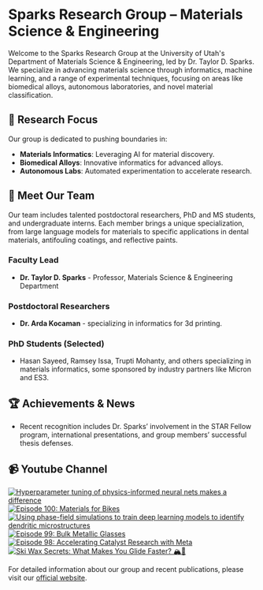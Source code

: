 # Sparks Research Group – Materials Science & Engineering

Welcome to the Sparks Research Group at the University of Utah's Department of Materials Science & Engineering, led by Dr. Taylor D. Sparks. We specialize in advancing materials science through informatics, machine learning, and a range of experimental techniques, focusing on areas like biomedical alloys, autonomous laboratories, and novel material classification.

## 🔬 **Research Focus**
Our group is dedicated to pushing boundaries in:
- **Materials Informatics**: Leveraging AI for material discovery.
- **Biomedical Alloys**: Innovative informatics for advanced alloys.
- **Autonomous Labs**: Automated experimentation to accelerate research.

## 👥 **Meet Our Team**
Our team includes talented postdoctoral researchers, PhD and MS students, and undergraduate interns. Each member brings a unique specialization, from large language models for materials to specific applications in dental materials, antifouling coatings, and reflective paints. 

### Faculty Lead
- **Dr. Taylor D. Sparks** - Professor, Materials Science & Engineering Department

### Postdoctoral Researchers
- **Dr. Arda Kocaman** - specializing in informatics for 3d printing.

### PhD Students (Selected)
- Hasan Sayeed, Ramsey Issa, Trupti Mohanty, and others specializing in materials informatics, some sponsored by industry partners like Micron and ES3.

## 🏆 **Achievements & News**
- Recent recognition includes Dr. Sparks’ involvement in the STAR Fellow program, international presentations, and group members’ successful thesis defenses.

## 📹 **Youtube Channel**
<!-- BEGIN YOUTUBE-CARDS -->
[![Hyperparameter tuning of physics-informed neural nets makes a difference](https://ytcards.demolab.com/?id=G-5hxdbwevE&title=Hyperparameter+tuning+of+physics-informed+neural+nets+makes+a+difference&lang=en&timestamp=1739430008&background_color=%230d1117&title_color=%23ffffff&stats_color=%23dedede&max_title_lines=1&width=250&border_radius=5 "Hyperparameter tuning of physics-informed neural nets makes a difference")](https://www.youtube.com/watch?v=G-5hxdbwevE)
[![Episode 100: Materials for Bikes](https://ytcards.demolab.com/?id=Smnv0boVCWI&title=Episode+100%3A+Materials+for+Bikes&lang=en&timestamp=1738669975&background_color=%230d1117&title_color=%23ffffff&stats_color=%23dedede&max_title_lines=1&width=250&border_radius=5 "Episode 100: Materials for Bikes")](https://www.youtube.com/watch?v=Smnv0boVCWI)
[![Using phase-field simulations to train deep learning models to identify dendritic microstructures](https://ytcards.demolab.com/?id=T9BYKNbK3JE&title=Using+phase-field+simulations+to+train+deep+learning+models+to+identify+dendritic+microstructures&lang=en&timestamp=1738220413&background_color=%230d1117&title_color=%23ffffff&stats_color=%23dedede&max_title_lines=1&width=250&border_radius=5 "Using phase-field simulations to train deep learning models to identify dendritic microstructures")](https://www.youtube.com/watch?v=T9BYKNbK3JE)
[![Episode 99: Bulk Metallic Glasses](https://ytcards.demolab.com/?id=PTPnnoJhp24&title=Episode+99%3A+Bulk+Metallic+Glasses&lang=en&timestamp=1736511923&background_color=%230d1117&title_color=%23ffffff&stats_color=%23dedede&max_title_lines=1&width=250&border_radius=5 "Episode 99: Bulk Metallic Glasses")](https://www.youtube.com/watch?v=PTPnnoJhp24)
[![Episode 98: Accelerating Catalyst Research with Meta](https://ytcards.demolab.com/?id=lJb4QgJYYJI&title=Episode+98%3A+Accelerating+Catalyst+Research+with+Meta&lang=en&timestamp=1733917761&background_color=%230d1117&title_color=%23ffffff&stats_color=%23dedede&max_title_lines=1&width=250&border_radius=5 "Episode 98: Accelerating Catalyst Research with Meta")](https://www.youtube.com/watch?v=lJb4QgJYYJI)
[![Ski Wax Secrets: What Makes You Glide Faster? 🏔️🔬](https://ytcards.demolab.com/?id=Yo-6dU_SE18&title=Ski+Wax+Secrets%3A+What+Makes+You+Glide+Faster%3F+%F0%9F%8F%94%EF%B8%8F%F0%9F%94%AC&lang=en&timestamp=1732407146&background_color=%230d1117&title_color=%23ffffff&stats_color=%23dedede&max_title_lines=1&width=250&border_radius=5 "Ski Wax Secrets: What Makes You Glide Faster? 🏔️🔬")](https://www.youtube.com/watch?v=Yo-6dU_SE18)
<!-- END YOUTUBE-CARDS -->

For detailed information about our group and recent publications, please visit our [official website](https://my.eng.utah.edu/~sparks/group.html).
